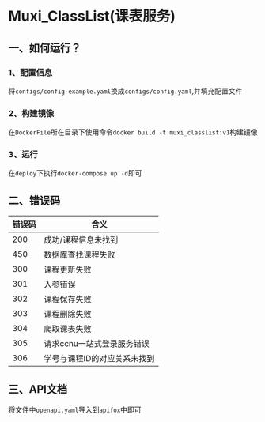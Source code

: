 # Muxi_ClassList(课表服务)

## 一、如何运行？

### 1、配置信息

将`configs/config-example.yaml`换成`configs/config.yaml`,并填充配置文件
### 2、构建镜像
在`DockerFile`所在目录下使用命令`docker build -t muxi_classlist:v1`构建镜像
### 3、运行
在`deploy`下执行`docker-compose up -d`即可



## 二、错误码

| 错误码 | 含义                         |
| ------ | ---------------------------- |
| 200    | 成功/课程信息未找到          |
| 450    | 数据库查找课程失败           |
| 300    | 课程更新失败                 |
| 301    | 入参错误                     |
| 302    | 课程保存失败                 |
| 303    | 课程删除失败                 |
| 304    | 爬取课表失败                 |
| 305    | 请求ccnu一站式登录服务错误   |
| 306    | 学号与课程ID的对应关系未找到 |

## 三、API文档

将文件中`openapi.yaml`导入到`apifox`中即可